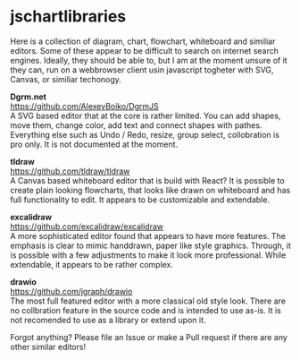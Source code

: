 # jschartlibraries
Here is a collection of diagram, chart, flowchart, whiteboard and similiar editors. Some of these appear to be difficult to search on internet search engines. Ideally, they should be able to, but I am at the moment unsure of it they can, run on a webbrowser client usin javascript togheter with SVG, Canvas, or similiar techonogy.

**Dgrm.net** \
https://github.com/AlexeyBoiko/DgrmJS \
A SVG based editor that at the core is rather limited. You can add shapes, move them, change color, add text and connect shapes with pathes. Everything else such as Undo / Redo, resize, group select, collobration is pro only. It is not documented at the moment.

**tldraw** \
https://github.com/tldraw/tldraw \
A Canvas based whiteboard editor that is build with React? It is possible to create plain looking flowcharts, that looks like drawn on whiteboard and has full functionality to edit. It appears to be customizable and extendable.

**excalidraw** \
https://github.com/excalidraw/excalidraw \
A more sophisticated editor found that appears to have more features. The emphasis is clear to mimic handdrawn, paper like style graphics. Through, it is possible with a few adjustments to make it look more professional. While extendable, it appears to be rather complex.

**drawio** \
https://github.com/jgraph/drawio \
The most full featured editor with a more classical old style look. There are no collbration feature in the source code and is intended to use as-is. It is not recomended to use as a library or extend upon it.

Forgot anything? Please file an Issue or make a Pull request if there are any other similar editors!
